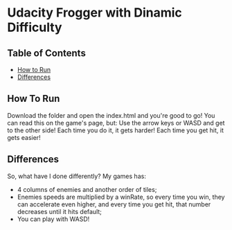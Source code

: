 # Udacity Frogger with Dinamic Difficulty

## Table of Contents

- [How to Run](#howtorun)
- [Differences](#differences)

## How To Run <a name="#howtorun"/>

Download the folder and open the index.html and you're good to go!
You can read this on the game's page, but:
Use the arrow keys or WASD and get to the other side! Each time you do it, it gets harder! Each time you get hit, it gets easier!

## Differences
 
So, what have I done differently? My games has:
- 4 columns of enemies and another order of tiles;
- Enemies speeds are multiplied by a winRate, so every time you win, they can accelerate even higher, and every time you get hit, that number decreases until it hits default;
- You can play with WASD!

